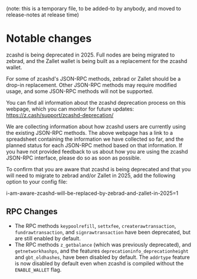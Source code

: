 (note: this is a temporary file, to be added-to by anybody, and moved to
release-notes at release time)

Notable changes
===============

zcashd is being deprecated in 2025. Full nodes are being migrated to zebrad,
and the Zallet wallet is being built as a replacement for the zcashd wallet.

For some of zcashd's JSON-RPC methods, zebrad or Zallet should be a drop-in
replacement. Other JSON-RPC methods may require modified usage, and some
JSON-RPC methods will not be supported.

You can find all information about the zcashd deprecation process on this
webpage, which you can monitor for future updates:
<https://z.cash/support/zcashd-deprecation/>

We are collecting information about how zcashd users are currently using the
existing JSON-RPC methods. The above webpage has a link to a spreadsheet
containing the information we have collected so far, and the planned status
for each JSON-RPC method based on that information. If you have not provided
feedback to us about how you are using the zcashd JSON-RPC interface, please
do so as soon as possible.

To confirm that you are aware that zcashd is being deprecated and that you
will need to migrate to zebrad and/or Zallet in 2025, add the following
option to your config file:

i-am-aware-zcashd-will-be-replaced-by-zebrad-and-zallet-in-2025=1

RPC Changes
-----------

* The RPC methods `keypoolrefill`, `settxfee`, `createrawtransaction`,
  `fundrawtransaction`, and `signrawtransaction` have been deprecated, but
  are still enabled by default.
* The RPC methods `z_getbalance` (which was previously deprecated), and
  `getnetworkhashps`, and the features `deprecationinfo_deprecationheight`
  and `gbt_oldhashes`, have been disabled by default. The `addrtype` feature
  is now disabled by default even when zcashd is compiled without the
  `ENABLE_WALLET` flag.
